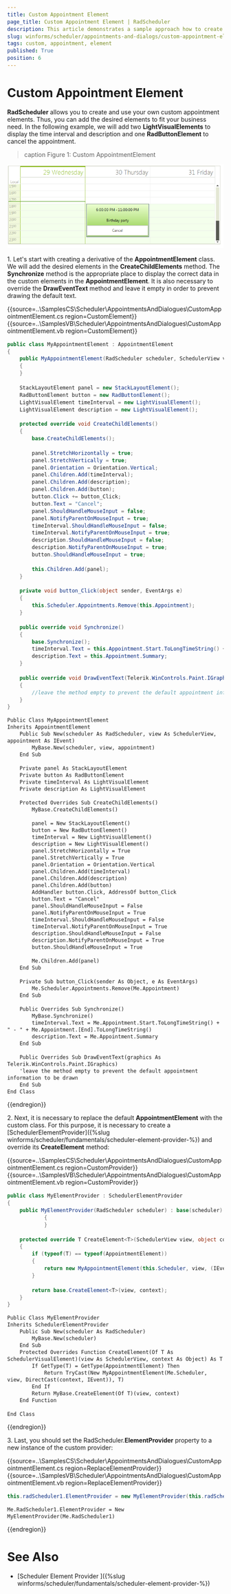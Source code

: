 ```yaml
---
title: Custom Appointment Element
page_title: Custom Appointment Element | RadScheduler
description: This article demonstrates a sample approach how to create custom AppointmentElement 
slug: winforms/scheduler/appointments-and-dialogs/custom-appointment-element
tags: custom, appointment, element
published: True
position: 6
---
```


# Custom Appointment Element

**RadScheduler** allows you to create and use your own custom appointment elements. Thus, you can add the desired elements to fit your business need. In the following example, we will add two **LightVisualElements** to display the time interval and description and one **RadButtonElement** to cancel the appointment.

>caption Figure 1: Custom AppointmentElement 

![scheduler-appointments-and-dialogs-custom-appointment-element 001](images/scheduler-appointments-and-dialogs-custom-appointment-element001.png)
 
1\. Let's start with creating a derivative of the **AppointmentElement** class. We will add the desired elements in the **CreateChildElements** method. The **Synchronize** method is the appropriate place to display the correct data in the custom elements in the **AppointmentElement**. It is also necessary to override the **DrawEventText** method and leave it empty in order to prevent drawing the default text.

{{source=..\SamplesCS\Scheduler\AppointmentsAndDialogues\CustomAppointmentElement.cs region=CustomElement}}
{{source=..\SamplesVB\Scheduler\AppointmentsAndDialogues\CustomAppointmentElement.vb region=CustomElement}}    
       
````C#
public class MyAppointmentElement : AppointmentElement
{
    public MyAppointmentElement(RadScheduler scheduler, SchedulerView view, IEvent appointment) : base(scheduler, view, appointment)
    {
    }
    
    StackLayoutElement panel = new StackLayoutElement();
    RadButtonElement button = new RadButtonElement();
    LightVisualElement timeInterval = new LightVisualElement();
    LightVisualElement description = new LightVisualElement();
    
    protected override void CreateChildElements()
    {
        base.CreateChildElements(); 
        
        panel.StretchHorizontally = true;
        panel.StretchVertically = true;
        panel.Orientation = Orientation.Vertical;
        panel.Children.Add(timeInterval);
        panel.Children.Add(description);
        panel.Children.Add(button);
        button.Click += button_Click;
        button.Text = "Cancel";
        panel.ShouldHandleMouseInput = false;
        panel.NotifyParentOnMouseInput = true;
        timeInterval.ShouldHandleMouseInput = false;
        timeInterval.NotifyParentOnMouseInput = true;
        description.ShouldHandleMouseInput = false;
        description.NotifyParentOnMouseInput = true;
        button.ShouldHandleMouseInput = true; 
    
        this.Children.Add(panel);
    }
    
    private void button_Click(object sender, EventArgs e)
    {
        this.Scheduler.Appointments.Remove(this.Appointment);
    }
    
    public override void Synchronize()
    {
        base.Synchronize(); 
        timeInterval.Text = this.Appointment.Start.ToLongTimeString() + " - " + this.Appointment.End.ToLongTimeString();
        description.Text = this.Appointment.Summary;
    }
    
    public override void DrawEventText(Telerik.WinControls.Paint.IGraphics graphics)
    {
        //leave the method empty to prevent the default appointment information to be drawn
    }
}

````
````VB.NET
Public Class MyAppointmentElement
Inherits AppointmentElement
    Public Sub New(scheduler As RadScheduler, view As SchedulerView, appointment As IEvent)
        MyBase.New(scheduler, view, appointment)
    End Sub

    Private panel As StackLayoutElement
    Private button As RadButtonElement
    Private timeInterval As LightVisualElement
    Private description As LightVisualElement

    Protected Overrides Sub CreateChildElements()
        MyBase.CreateChildElements()

        panel = New StackLayoutElement()
        button = New RadButtonElement()
        timeInterval = New LightVisualElement()
        description = New LightVisualElement()
        panel.StretchHorizontally = True
        panel.StretchVertically = True
        panel.Orientation = Orientation.Vertical
        panel.Children.Add(timeInterval)
        panel.Children.Add(description)
        panel.Children.Add(button)
        AddHandler button.Click, AddressOf button_Click
        button.Text = "Cancel"
        panel.ShouldHandleMouseInput = False
        panel.NotifyParentOnMouseInput = True
        timeInterval.ShouldHandleMouseInput = False
        timeInterval.NotifyParentOnMouseInput = True
        description.ShouldHandleMouseInput = False
        description.NotifyParentOnMouseInput = True
        button.ShouldHandleMouseInput = True

        Me.Children.Add(panel)
    End Sub

    Private Sub button_Click(sender As Object, e As EventArgs)
        Me.Scheduler.Appointments.Remove(Me.Appointment)
    End Sub

    Public Overrides Sub Synchronize()
        MyBase.Synchronize()
        timeInterval.Text = Me.Appointment.Start.ToLongTimeString() + " - " + Me.Appointment.[End].ToLongTimeString()
        description.Text = Me.Appointment.Summary
    End Sub

    Public Overrides Sub DrawEventText(graphics As Telerik.WinControls.Paint.IGraphics)
    'leave the method empty to prevent the default appointment information to be drawn
    End Sub
End Class

````

{{endregion}}

2\. Next, it is necessary to replace the default **AppointmentElement** with the custom class. For this purpose, it is necessary to create a [SchedulerElementProvider]({%slug winforms/scheduler/fundamentals/scheduler-element-provider-%}) and override its **CreateElement<T>** method:

{{source=..\SamplesCS\Scheduler\AppointmentsAndDialogues\CustomAppointmentElement.cs region=CustomProvider}}
{{source=..\SamplesVB\Scheduler\AppointmentsAndDialogues\CustomAppointmentElement.vb region=CustomProvider}}    
       
````C#
public class MyElementProvider : SchedulerElementProvider
{
    public MyElementProvider(RadScheduler scheduler) : base(scheduler)
            {
            }
    
    protected override T CreateElement<T>(SchedulerView view, object context)
    {
        if (typeof(T) == typeof(AppointmentElement))
        {
            return new MyAppointmentElement(this.Scheduler, view, (IEvent)context)as T;
        }
        
        return base.CreateElement<T>(view, context);
    }
}

````
````VB.NET
Public Class MyElementProvider
Inherits SchedulerElementProvider
    Public Sub New(scheduler As RadScheduler)
        MyBase.New(scheduler)
    End Sub
    Protected Overrides Function CreateElement(Of T As SchedulerVisualElement)(view As SchedulerView, context As Object) As T
        If GetType(T) = GetType(AppointmentElement) Then
            Return TryCast(New MyAppointmentElement(Me.Scheduler, view, DirectCast(context, IEvent)), T)
        End If
        Return MyBase.CreateElement(Of T)(view, context)
    End Function

End Class

````

{{endregion}}

3\. Last, you should set the RadScheduler.**ElementProvider** property to a new instance of the custom provider:

{{source=..\SamplesCS\Scheduler\AppointmentsAndDialogues\CustomAppointmentElement.cs region=ReplaceElementProvider}}
{{source=..\SamplesVB\Scheduler\AppointmentsAndDialogues\CustomAppointmentElement.vb region=ReplaceElementProvider}}    
       
````C#
this.radScheduler1.ElementProvider = new MyElementProvider(this.radScheduler1);

````
````VB.NET
Me.RadScheduler1.ElementProvider = New MyElementProvider(Me.RadScheduler1)
````

{{endregion}}

# See Also

* [Scheduler Element Provider ]({%slug winforms/scheduler/fundamentals/scheduler-element-provider-%})


